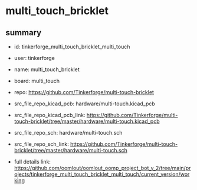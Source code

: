 # multi_touch_bricklet
 
## summary 
* id: tinkerforge_multi_touch_bricklet_multi_touch
* user: tinkerforge
* name: multi_touch_bricklet
* board: multi_touch
* repo: https://github.com/Tinkerforge/multi-touch-bricklet
* src_file_repo_kicad_pcb: hardware/multi-touch.kicad_pcb
* src_file_repo_kicad_pcb_link: https://github.com/Tinkerforge/multi-touch-bricklet/tree/master/hardware/multi-touch.kicad_pcb


* src_file_repo_sch: hardware/multi-touch.sch
* src_file_repo_sch_link: https://github.com/Tinkerforge/multi-touch-bricklet/tree/master/hardware/multi-touch.sch
* full details link: https://github.com/oomlout/oomlout_oomp_project_bot_v_2/tree/main/projects/tinkerforge_multi_touch_bricklet_multi_touch/current_version/working  







